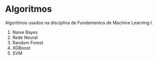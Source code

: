 # Algoritmos

Algoritmos usados na disciplina de Fundamentos de Machine Learning I.

1. Naive Bayes
2. Rede Neural
3. Random Forest
4. XGBoost
5. SVM


